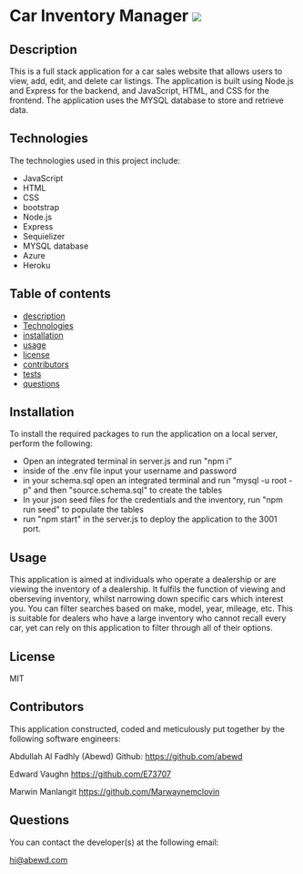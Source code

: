 # Car Inventory Manager <img src = 'https://img.shields.io/badge/license-MIT-red'/>

## Description

This is a full stack application for a car sales website that allows users to view, add, edit, and delete car listings. The application is built using Node.js and Express for the backend, and JavaScript, HTML, and CSS for the frontend. The application uses the MYSQL database to store and retrieve data.

## Technologies

The technologies used in this project include:

- JavaScript
- HTML
- CSS
- bootstrap
- Node.js
- Express
- Sequielizer
- MYSQL database
- Azure
- Heroku

## Table of contents

- [description](#description)
- [Technologies](#technologies)
- [installation](#installation)
- [usage](#usage)
- [license](#license)
- [contributors](#contributors)
- [tests](#tests)
- [questions](#questions)

## Installation

To install the required packages to run the application on a local server, perform the following:

- Open an integrated terminal in server.js and run "npm i"
- inside of the .env file input your username and password
- in your schema.sql open an integrated terminal and run "mysql -u root -p" and then "source.schema.sql" to create the tables
- In your json seed files for the credentials and the inventory, run "npm run seed" to populate the tables
- run "npm start" in the server.js to deploy the application to the 3001 port.

## Usage

This application is aimed at individuals who operate a dealership or are viewing the inventory of a dealership.
It fulfils the function of viewing and oberseving inventory, whilst narrowing down specific cars which interest you. You can filter searches based on make, model, year, mileage, etc. This is suitable for dealers who have a large inventory who cannot recall every car, yet can rely on this application to filter through all of their options.

## License

MIT

## Contributors

This application constructed, coded and meticulously put together by the following software engineers:

Abdullah Al Fadhly (Abewd)
Github: https://github.com/abewd

Edward Vaughn
https://github.com/E73707

Marwin Manlangit
https://github.com/Marwaynemclovin

## Questions

You can contact the developer(s) at the following email:

hi@abewd.com
